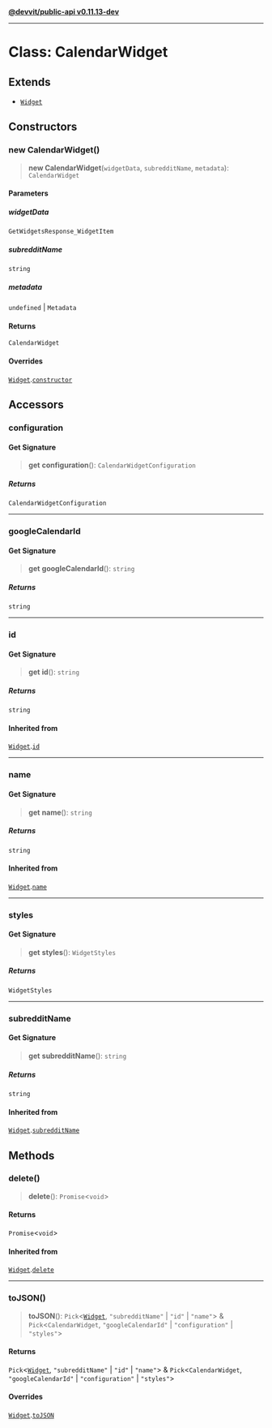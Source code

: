 [**@devvit/public-api v0.11.13-dev**](../../README.md)

---

# Class: CalendarWidget

## Extends

- [`Widget`](Widget.md)

## Constructors

<a id="constructor"></a>

### new CalendarWidget()

> **new CalendarWidget**(`widgetData`, `subredditName`, `metadata`): `CalendarWidget`

#### Parameters

##### widgetData

`GetWidgetsResponse_WidgetItem`

##### subredditName

`string`

##### metadata

`undefined` | `Metadata`

#### Returns

`CalendarWidget`

#### Overrides

[`Widget`](Widget.md).[`constructor`](Widget.md#constructor)

## Accessors

<a id="configuration"></a>

### configuration

#### Get Signature

> **get** **configuration**(): `CalendarWidgetConfiguration`

##### Returns

`CalendarWidgetConfiguration`

---

<a id="googlecalendarid"></a>

### googleCalendarId

#### Get Signature

> **get** **googleCalendarId**(): `string`

##### Returns

`string`

---

<a id="id"></a>

### id

#### Get Signature

> **get** **id**(): `string`

##### Returns

`string`

#### Inherited from

[`Widget`](Widget.md).[`id`](Widget.md#id)

---

<a id="name"></a>

### name

#### Get Signature

> **get** **name**(): `string`

##### Returns

`string`

#### Inherited from

[`Widget`](Widget.md).[`name`](Widget.md#name)

---

<a id="styles"></a>

### styles

#### Get Signature

> **get** **styles**(): `WidgetStyles`

##### Returns

`WidgetStyles`

---

<a id="subredditname"></a>

### subredditName

#### Get Signature

> **get** **subredditName**(): `string`

##### Returns

`string`

#### Inherited from

[`Widget`](Widget.md).[`subredditName`](Widget.md#subredditname)

## Methods

<a id="delete"></a>

### delete()

> **delete**(): `Promise`\<`void`\>

#### Returns

`Promise`\<`void`\>

#### Inherited from

[`Widget`](Widget.md).[`delete`](Widget.md#delete)

---

<a id="tojson"></a>

### toJSON()

> **toJSON**(): `Pick`\<[`Widget`](Widget.md), `"subredditName"` \| `"id"` \| `"name"`\> & `Pick`\<`CalendarWidget`, `"googleCalendarId"` \| `"configuration"` \| `"styles"`\>

#### Returns

`Pick`\<[`Widget`](Widget.md), `"subredditName"` \| `"id"` \| `"name"`\> & `Pick`\<`CalendarWidget`, `"googleCalendarId"` \| `"configuration"` \| `"styles"`\>

#### Overrides

[`Widget`](Widget.md).[`toJSON`](Widget.md#tojson)
